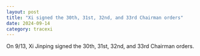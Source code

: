 ```yaml
---
layout: post
title: "Xi signed the 30th, 31st, 32nd, and 33rd Chairman orders"
date: 2024-09-14
category: tracexi
---
```


On 9/13, Xi Jinping signed the 30th, 31st, 32nd, and 33rd Chairman orders.

